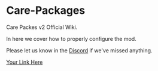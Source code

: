 # Care-Packages
Care Packes v2 Official Wiki.

In here we cover how to properly configure the mod.

Please let us know in the [Discord](https://discord.com/channels/828731668030160966/829095564753764382) if we've missed anything.

[Your Link Here](https://www.youtube.com/watch?v=uvTcd-VlM64)
